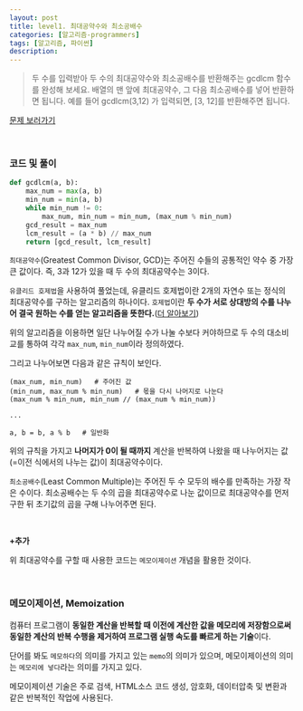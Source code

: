 ```yaml
---
layout: post
title: level1. 최대공약수와 최소공배수
categories: [알고리즘-programmers]
tags: [알고리즘, 파이썬]
description: 
---
```


> 두 수를 입력받아 두 수의 최대공약수와 최소공배수를 반환해주는 gcdlcm 함수를 완성해 보세요. 배열의 맨 앞에 최대공약수, 그 다음 최소공배수를 넣어 반환하면 됩니다. 예를 들어 gcdlcm(3,12) 가 입력되면, [3, 12]를 반환해주면 됩니다.

<a href="https://programmers.co.kr/learn/challenge_codes/11" target="_blank">문제 보러가기</a>

<br>

### 코드 및 풀이


```python
def gcdlcm(a, b):
    max_num = max(a, b)
    min_num = min(a, b)
    while min_num != 0:
        max_num, min_num = min_num, (max_num % min_num)
    gcd_result = max_num
    lcm_result = (a * b) // max_num 
    return [gcd_result, lcm_result]
```

`최대공약수`(Greatest Common Divisor, GCD)는 주어진 수들의 공통적인 약수 중 가장 큰 값이다. 즉, 3과 12가 있을 때 두 수의 최대공약수는 3이다. 

`유클리드 호제법`을 사용하여 풀었는데, 유클리드 호제법이란 2개의 자연수 또는 정식의 최대공약수를 구하는 알고리즘의 하나이다. `호제법`이란 **두 수가 서로 상대방의 수를 나누어 결국 원하는 수를 얻는 알고리즘을 뜻한다.**(<a href="https://ko.wikipedia.org/wiki/%EC%9C%A0%ED%81%B4%EB%A6%AC%EB%93%9C_%ED%98%B8%EC%A0%9C%EB%B2%95" target="_blank">더 알아보기</a>)

위의 알고리즘을 이용하면 일단 나누어질 수가 나눌 수보다 커야하므로 두 수의 대소비교를 통하여 각각 `max_num`, `min_num`이라 정의하였다. 

그리고 나누어보면 다음과 같은 규칙이 보인다.

```
(max_num, min_num)   # 주어진 값
(min_num, max_num % min_num)   # 몫을 다시 나머지로 나눈다   
(max_num % min_num, min_num // (max_num % min_num))

...

a, b = b, a % b   # 일반화
```

위의 규칙을 가지고 **나머지가 0이 될 때까지** 계산을 반복하여 나왔을 때 나누어지는 값(=이전 식에서의 나누는 값)이 최대공약수이다.

`최소공배수`(Least Common Multiple)는 주어진 두 수 모두의 배수를 만족하는 가장 작은 수이다. 최소공배수는 두 수의 곱을 최대공약수로 나눈 값이므로 최대공약수를 먼저 구한 뒤 초기값의 곱을 구해 나누어주면 된다.

<br>

**+추가**

위 최대공약수를 구할 때 사용한 코드는 `메모이제이션` 개념을 활용한 것이다.

<br>

### 메모이제이션, Memoization 

컴퓨터 프로그램이 **동일한 계산을 반복할 때 이전에 계산한 값을 메모리에 저장함으로써 동일한 계산의 반복 수행을 제거하여 프로그램 실행 속도를 빠르게 하는 기술**이다.

단어를 봐도 `메모하다`의 의미를 가지고 있는 `memo`의 의미가 있으며, 메모이제이션의 의미는 `메모리에 넣다`라는 의미를 가지고 있다.

메모이제이션 기술은 주로 검색, HTML소스 코드 생성, 암호화, 데이터압축 및 변환과 같은 반복적인 작업에 사용된다.

<br>

